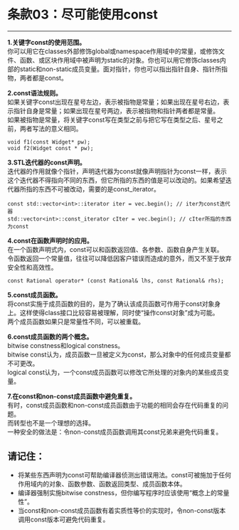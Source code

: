 # 条款03：尽可能使用const
-----------------------

**1.关键字const的使用范围。**<br>
你可以用它在classes外部修饰global或namespace作用域中的常量，或修饰文件、函数、或区块作用域中被声明为static的对象。你也可以用它修饰classes内部的static和non-static成员变量。面对指针，你也可以指出指针自身、指针所指物，两者都是const。

**2.const语法规则。**<br>
如果关键字const出现在星号左边，表示被指物是常量；如果出现在星号右边，表示指针自身是常量；如果出现在星号两边，表示被指物和指针两者都是常量。<br>
如果被指物是常量，将关键字const写在类型之前与把它写在类型之后、星号之前，两者写法的意义相同。
```
void f1(const Widget* pw);
void f2(Widget const * pw);
```

**3.STL迭代器的const声明。**<br>
迭代器的作用就像个指针，声明迭代器为const就像声明指针为const一样，表示这个迭代器不得指向不同的东西，但它所指的东西的值是可以改动的。如果希望迭代器所指的东西不可被改动，需要的是const_iterator。
```
const std::vector<int>::iterator iter = vec.begin(); // iter为const迭代器
std::vector<int>::const_iterator cIter = vec.begin(); // cIter所指的东西为const
```

**4.const在函数声明时的应用。**<br>
在一个函数声明式内，const可以和函数返回值、各参数、函数自身产生关联。<br>
令函数返回一个常量值，往往可以降低因客户错误而造成的意外，而又不至于放弃安全性和高效性。
```
const Rational operator* (const Rational& lhs, const Rational& rhs);
```

**5.const成员函数。**<br>
将const实施于成员函数的目的，是为了确认该成员函数可作用于const对象身上。这样使得class接口比较容易被理解，同时使“操作const对象”成为可能。<br>
两个成员函数如果只是常量性不同，可以被重载。

**6.const成员函数的两个概念。**<br>
bitwise constness和logical constness。<br>
bitwise const认为，成员函数一旦被定义为const，那么对象中的任何成员变量都不可更改。<br>
logical const认为，一个const成员函数可以修改它所处理的对象内的某些成员变量。

**7.在const和non-const成员函数中避免重复。**<br>
有时，const成员函数和non-const成员函数由于功能的相同会存在代码重复的问题。<br>
而转型也不是一个理想的选择。<br>
一种安全的做法是：令non-const成员函数调用其const兄弟来避免代码重复。

## 请记住：
* 将某些东西声明为const可帮助编译器侦测出错误用法。const可被施加于任何作用域内的对象、函数参数、函数返回类型、成员函数本体。
* 编译器强制实施bitwise constness，但你编写程序时应该使用“概念上的常量性”。
* 当const和non-const成员函数有着实质性等价的实现时，令non-const版本调用const版本可避免代码重复。
